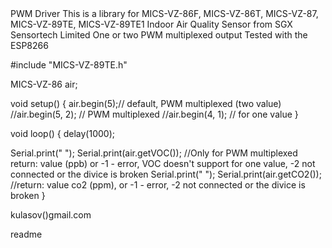<snippet>
  <content>
 PWM Driver 
 This is a library for 
 MICS-VZ-86F, MICS-VZ-86T, MICS-VZ-87, MICS-VZ-89TE, MICS-VZ-89TE1
 Indoor Air Quality Sensor from SGX Sensortech Limited
 One or two PWM multiplexed output
 Tested with the ESP8266
 
 #include "MICS-VZ-89TE.h" 
 
 MICS-VZ-86 air;

 void setup() {
  air.begin(5);// default, PWM multiplexed (two value)
  //air.begin(5, 2); // PWM multiplexed
  //air.begin(4, 1); // for one value
 }

 void loop() {
  delay(1000);
  
  Serial.print(" ");
  Serial.print(air.getVOC()); //Only for PWM multiplexed return: value (ppb) or -1 - error, VOC doesn't support for one value, -2 not connected or the divice is broken 
  Serial.print(" ");
  Serial.print(air.getCO2()); //return: value co2 (ppm), or -1 - error, -2 not connected or the divice is broken
 }

 kulasov()gmail.com 
 
 </content>
  <tabTrigger>readme</tabTrigger>
</snippet>
